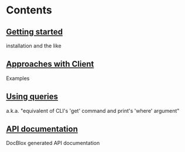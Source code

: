 # Contents
## [Getting started](https://github.com/pear2/PEAR2_Net_RouterOS/wiki/Getting-started)
installation and the like
## [Approaches with Client](https://github.com/pear2/PEAR2_Net_RouterOS/wiki/Approaches-with-Client)
Examples
## [Using queries](https://github.com/pear2/PEAR2_Net_RouterOS/wiki/Using-queries)
a.k.a. "equivalent of CLI's 'get' command and print's 'where' argument"
## [API documentation](http://pear2.github.com/PEAR2_Net_RouterOS/Documentation/)
DocBlox generated API documentation